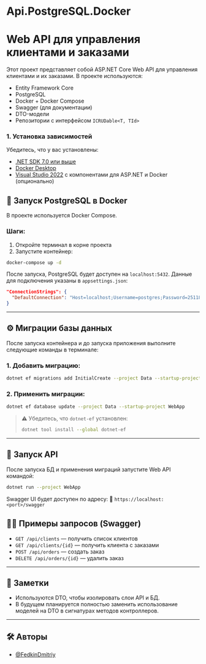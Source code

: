 # Api.PostgreSQL.Docker
# Web API для управления клиентами и заказами

Этот проект представляет собой ASP.NET Core Web API для управления клиентами и их заказами. В проекте используются:

- Entity Framework Core
- PostgreSQL
- Docker + Docker Compose
- Swagger (для документации)
- DTO-модели
- Репозитории с интерфейсом `ICRUDable<T, TId>`
 
### 1. Установка зависимостей

Убедитесь, что у вас установлены:

- [.NET SDK 7.0 или выше](https://dotnet.microsoft.com/download)
- [Docker Desktop](https://www.docker.com/products/docker-desktop/)
- [Visual Studio 2022](https://visualstudio.microsoft.com/ru/) с компонентами для ASP.NET и Docker (опционально)

## 🐳 Запуск PostgreSQL в Docker

В проекте используется Docker Compose.

### Шаги:

1. Откройте терминал в корне проекта
2. Запустите контейнер:

```bash
docker-compose up -d
````

После запуска, PostgreSQL будет доступен на `localhost:5432`. Данные для подключения указаны в `appsettings.json`:

```json
"ConnectionStrings": {
  "DefaultConnection": "Host=localhost;Username=postgres;Password=251187;Database=db"
}
```

---

## ⚙️ Миграции базы данных

После запуска контейнера и до запуска приложения выполните следующие команды в терминале:

### 1. Добавить миграцию:

```bash
dotnet ef migrations add InitialCreate --project Data --startup-project WebApp
```

### 2. Применить миграции:

```bash
dotnet ef database update --project Data --startup-project WebApp
```

> ⚠️ Убедитесь, что `dotnet-ef` установлен:
>
> ```bash
> dotnet tool install --global dotnet-ef
> ```

---

## 🚀 Запуск API

После запуска БД и применения миграций запустите Web API командой:

```bash
dotnet run --project WebApp
```

Swagger UI будет доступен по адресу:
📎 `https://localhost:<port>/swagger`


## 🧑‍💻 Примеры запросов (Swagger)

* `GET /api/clients` — получить список клиентов
* `GET /api/clients/{id}` — получить клиента с заказами
* `POST /api/orders` — создать заказ
* `DELETE /api/orders/{id}` — удалить заказ

---

## 📌 Заметки

* Используются DTO, чтобы изолировать слои API и БД.
* В будущем планируется полностью заменить использование моделей на DTO в сигнатурах методов контроллеров.

---

## 🛠 Авторы

* [@FedkinDmitriy](https://github.com/FedkinDmitriy)
